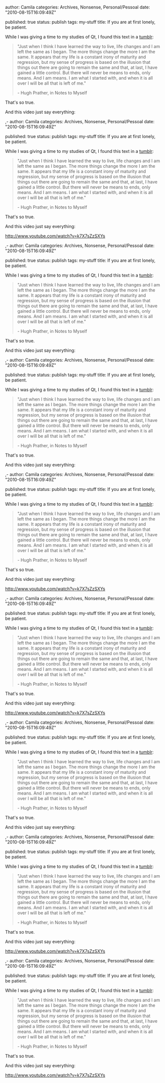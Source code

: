 
author: Camila
categories: Archives, Nonsense, Personal/Pessoal
date: "2010-08-15T16:09:49Z"
 
published: true
status: publish
tags: my-stuff
title: If you are at first lonely, be patient.


<p>While I was giving a time to my studies of Qt, I found this text in a <a href="http://edgelista.tumblr.com" target="_blank">tumblr</a>:</p>
<blockquote><p>"Just when I think I have learned the way to live, life  changes and I am  left the same as I began. The more things change the  more I am the  same. It appears that my life is a constant irony of  maturity and  regression, but my sense of progress is based on the  illusion that  things out there are going to remain the same and that,  at last, I have  gained a little control. But there will never be means  to ends, only  means. And I am means. I am what I started with, and when  it is all over  I will be all that is left of me."</p>
<p>- Hugh Prather, in Notes to Myself</p></blockquote>
<p>That's so true.</p>
<p>And this video just say everything:</p>,-
author: Camila
categories: Archives, Nonsense, Personal/Pessoal
date: "2010-08-15T16:09:49Z"
 
published: true
status: publish
tags: my-stuff
title: If you are at first lonely, be patient.


<p>While I was giving a time to my studies of Qt, I found this text in a <a href="http://edgelista.tumblr.com" target="_blank">tumblr</a>:</p>
<blockquote><p>"Just when I think I have learned the way to live, life  changes and I am  left the same as I began. The more things change the  more I am the  same. It appears that my life is a constant irony of  maturity and  regression, but my sense of progress is based on the  illusion that  things out there are going to remain the same and that,  at last, I have  gained a little control. But there will never be means  to ends, only  means. And I am means. I am what I started with, and when  it is all over  I will be all that is left of me."</p>
<p>- Hugh Prather, in Notes to Myself</p></blockquote>
<p>That's so true.</p>
<p>And this video just say everything:</p>
<p><a href="http://www.youtube.com/watch?v=k7X7sZzSXYs" target="_blank">http://www.youtube.com/watch?v=k7X7sZzSXYs</a></p>,-
author: Camila
categories: Archives, Nonsense, Personal/Pessoal
date: "2010-08-15T16:09:49Z"
 
published: true
status: publish
tags: my-stuff
title: If you are at first lonely, be patient.


<p>While I was giving a time to my studies of Qt, I found this text in a <a href="http://edgelista.tumblr.com" target="_blank">tumblr</a>:</p>
<blockquote><p>"Just when I think I have learned the way to live, life  changes and I am  left the same as I began. The more things change the  more I am the  same. It appears that my life is a constant irony of  maturity and  regression, but my sense of progress is based on the  illusion that  things out there are going to remain the same and that,  at last, I have  gained a little control. But there will never be means  to ends, only  means. And I am means. I am what I started with, and when  it is all over  I will be all that is left of me."</p>
<p>- Hugh Prather, in Notes to Myself</p></blockquote>
<p>That's so true.</p>
<p>And this video just say everything:</p>,-
author: Camila
categories: Archives, Nonsense, Personal/Pessoal
date: "2010-08-15T16:09:49Z"
 
published: true
status: publish
tags: my-stuff
title: If you are at first lonely, be patient.


<p>While I was giving a time to my studies of Qt, I found this text in a <a href="http://edgelista.tumblr.com" target="_blank">tumblr</a>:</p>
<blockquote><p>"Just when I think I have learned the way to live, life  changes and I am  left the same as I began. The more things change the  more I am the  same. It appears that my life is a constant irony of  maturity and  regression, but my sense of progress is based on the  illusion that  things out there are going to remain the same and that,  at last, I have  gained a little control. But there will never be means  to ends, only  means. And I am means. I am what I started with, and when  it is all over  I will be all that is left of me."</p>
<p>- Hugh Prather, in Notes to Myself</p></blockquote>
<p>That's so true.</p>
<p>And this video just say everything:</p>,-
author: Camila
categories: Archives, Nonsense, Personal/Pessoal
date: "2010-08-15T16:09:49Z"
 
published: true
status: publish
tags: my-stuff
title: If you are at first lonely, be patient.


<p>While I was giving a time to my studies of Qt, I found this text in a <a href="http://edgelista.tumblr.com" target="_blank">tumblr</a>:</p>
<blockquote><p>"Just when I think I have learned the way to live, life  changes and I am  left the same as I began. The more things change the  more I am the  same. It appears that my life is a constant irony of  maturity and  regression, but my sense of progress is based on the  illusion that  things out there are going to remain the same and that,  at last, I have  gained a little control. But there will never be means  to ends, only  means. And I am means. I am what I started with, and when  it is all over  I will be all that is left of me."</p>
<p>- Hugh Prather, in Notes to Myself</p></blockquote>
<p>That's so true.</p>
<p>And this video just say everything:</p>
<p><a href="http://www.youtube.com/watch?v=k7X7sZzSXYs" target="_blank">http://www.youtube.com/watch?v=k7X7sZzSXYs</a></p>,-
author: Camila
categories: Archives, Nonsense, Personal/Pessoal
date: "2010-08-15T16:09:49Z"
 
published: true
status: publish
tags: my-stuff
title: If you are at first lonely, be patient.


<p>While I was giving a time to my studies of Qt, I found this text in a <a href="http://edgelista.tumblr.com" target="_blank">tumblr</a>:</p>
<blockquote><p>"Just when I think I have learned the way to live, life  changes and I am  left the same as I began. The more things change the  more I am the  same. It appears that my life is a constant irony of  maturity and  regression, but my sense of progress is based on the  illusion that  things out there are going to remain the same and that,  at last, I have  gained a little control. But there will never be means  to ends, only  means. And I am means. I am what I started with, and when  it is all over  I will be all that is left of me."</p>
<p>- Hugh Prather, in Notes to Myself</p></blockquote>
<p>That's so true.</p>
<p>And this video just say everything:</p>
<p><a href="http://www.youtube.com/watch?v=k7X7sZzSXYs" target="_blank">http://www.youtube.com/watch?v=k7X7sZzSXYs</a></p>,-
author: Camila
categories: Archives, Nonsense, Personal/Pessoal
date: "2010-08-15T16:09:49Z"
 
published: true
status: publish
tags: my-stuff
title: If you are at first lonely, be patient.


<p>While I was giving a time to my studies of Qt, I found this text in a <a href="http://edgelista.tumblr.com" target="_blank">tumblr</a>:</p>
<blockquote><p>"Just when I think I have learned the way to live, life  changes and I am  left the same as I began. The more things change the  more I am the  same. It appears that my life is a constant irony of  maturity and  regression, but my sense of progress is based on the  illusion that  things out there are going to remain the same and that,  at last, I have  gained a little control. But there will never be means  to ends, only  means. And I am means. I am what I started with, and when  it is all over  I will be all that is left of me."</p>
<p>- Hugh Prather, in Notes to Myself</p></blockquote>
<p>That's so true.</p>
<p>And this video just say everything:</p>,-
author: Camila
categories: Archives, Nonsense, Personal/Pessoal
date: "2010-08-15T16:09:49Z"
 
published: true
status: publish
tags: my-stuff
title: If you are at first lonely, be patient.


<p>While I was giving a time to my studies of Qt, I found this text in a <a href="http://edgelista.tumblr.com" target="_blank">tumblr</a>:</p>
<blockquote><p>"Just when I think I have learned the way to live, life  changes and I am  left the same as I began. The more things change the  more I am the  same. It appears that my life is a constant irony of  maturity and  regression, but my sense of progress is based on the  illusion that  things out there are going to remain the same and that,  at last, I have  gained a little control. But there will never be means  to ends, only  means. And I am means. I am what I started with, and when  it is all over  I will be all that is left of me."</p>
<p>- Hugh Prather, in Notes to Myself</p></blockquote>
<p>That's so true.</p>
<p>And this video just say everything:</p>
<p><a href="http://www.youtube.com/watch?v=k7X7sZzSXYs" target="_blank">http://www.youtube.com/watch?v=k7X7sZzSXYs</a></p>,-
author: Camila
categories: Archives, Nonsense, Personal/Pessoal
date: "2010-08-15T16:09:49Z"
 
published: true
status: publish
tags: my-stuff
title: If you are at first lonely, be patient.


<p>While I was giving a time to my studies of Qt, I found this text in a <a href="http://edgelista.tumblr.com" target="_blank">tumblr</a>:</p>
<blockquote><p>"Just when I think I have learned the way to live, life  changes and I am  left the same as I began. The more things change the  more I am the  same. It appears that my life is a constant irony of  maturity and  regression, but my sense of progress is based on the  illusion that  things out there are going to remain the same and that,  at last, I have  gained a little control. But there will never be means  to ends, only  means. And I am means. I am what I started with, and when  it is all over  I will be all that is left of me."</p>
<p>- Hugh Prather, in Notes to Myself</p></blockquote>
<p>That's so true.</p>
<p>And this video just say everything:</p>
<p><a href="http://www.youtube.com/watch?v=k7X7sZzSXYs" target="_blank">http://www.youtube.com/watch?v=k7X7sZzSXYs</a></p>
